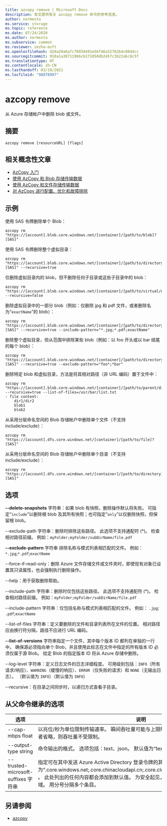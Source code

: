 ```yaml
---
title: azcopy remove | Microsoft Docs
description: 本文提供有关 azcopy remove 命令的参考信息。
author: normesta
ms.service: storage
ms.topic: reference
ms.date: 07/24/2020
ms.author: normesta
ms.subservice: common
ms.reviewer: zezha-msft
ms.openlocfilehash: d28a20a6afc78939491e56f46a32782b4c0844cc
ms.sourcegitcommit: 910a1a38711966cb171050db245fc3b22abc8c5f
ms.translationtype: HT
ms.contentlocale: zh-CN
ms.lasthandoff: 03/19/2021
ms.locfileid: "98878997"
---
```

# <a name="azcopy-remove"></a>azcopy remove

从 Azure 存储帐户中删除 blob 或文件。

## <a name="synopsis"></a>摘要

```azcopy
azcopy remove [resourceURL] [flags]
```

## <a name="related-conceptual-articles"></a>相关概念性文章

- [AzCopy 入门](storage-use-azcopy-v10.md)
- [使用 AzCopy 和 Blob 存储传输数据](./storage-use-azcopy-v10.md#transfer-data)
- [使用 AzCopy 和文件存储传输数据](storage-use-azcopy-files.md)
- [对 AzCopy 进行配置、优化和故障排除](storage-use-azcopy-configure.md)

## <a name="examples"></a>示例

使用 SAS 令牌删除单个 Blob：

```azcopy
azcopy rm "https://[account].blob.core.windows.net/[container]/[path/to/blob]?[SAS]"
```

使用 SAS 令牌删除整个虚拟目录：
 
```azcopy
azcopy rm "https://[account].blob.core.windows.net/[container]/[path/to/directory]?[SAS]" --recursive=true
```

仅删除虚拟目录内的 blob，但不删除任何子目录或这些子目录中的 blob：

```azcopy
azcopy rm "https://[account].blob.core.windows.net/[container]/[path/to/virtual/dir]" --recursive=false
```

删除虚拟目录中的一部分 blob（例如：仅删除 jpg 和 pdf 文件，或者删除名为“`exactName`”的 blob）：

```azcopy
azcopy rm "https://[account].blob.core.windows.net/[container]/[path/to/directory]?[SAS]" --recursive=true --include-pattern="*.jpg;*.pdf;exactName"
```

删除整个虚拟目录，但从范围中排除某些 blob（例如：以 foo 开头或以 bar 结尾的每个 blob）：

```azcopy
azcopy rm "https://[account].blob.core.windows.net/[container]/[path/to/directory]?[SAS]" --recursive=true --exclude-pattern="foo*;*bar"
```

删除特定 blob 和虚拟目录，方法是将其相对路径（非 URL 编码）置于文件中：

```azcopy
azcopy rm "https://[account].blob.core.windows.net/[container]/[path/to/parent/dir]" --recursive=true --list-of-files=/usr/bar/list.txt
- file content:
    dir1/dir2
    blob1
    blob2
```
从采用分层命名空间的 Blob 存储帐户中删除单个文件（不支持 include/exclude）：

```azcopy
azcopy rm "https://[account].dfs.core.windows.net/[container]/[path/to/file]?[SAS]"
```

从采用分层命名空间的 Blob 存储帐户中删除单个目录（不支持 include/exclude）：

```azcopy
azcopy rm "https://[account].dfs.core.windows.net/[container]/[path/to/directory]?[SAS]"
```

## <a name="options"></a>选项

**--delete-snapshots** 字符串：如果 blob 有快照，删除操作默认将失败。 可指定“`include`”以删除根 blob 及其所有快照；也可指定“`only`”以仅删除快照，但保留根 blob。

--exclude-path 字符串：删除时排除这些路径。 此选项不支持通配符 (*)。 检查相对路径前缀。 例如：`myFolder;myFolder/subDirName/file.pdf`

**--exclude-pattern** 字符串   排除名称与模式列表相匹配的文件。 例如：`*.jpg`;`*.pdf`;`exactName`

--force-if-read-only：删除 Azure 文件存储文件或文件夹时，即使现有对象已设置其只读属性，也会强制执行删除操作。

--help：用于获取删除帮助。

--include-path 字符串：删除时仅包括这些路径。 此选项不支持通配符 (*)。 检查相对路径前缀。 例如：`myFolder;myFolder/subDirName/file.pdf`

--include-pattern 字符串：仅包括名称与模式列表相匹配的文件。 例如： *`.jpg`;* `.pdf`;`exactName`

--list-of-files 字符串：定义要删除的文件和目录列表所在文件的位置。 相对路径应由换行符分隔，路径不应进行 URL 编码。 

**--list-of-versions** 字符串指定一个文件，其中每个版本 ID 都列在单独的一行中。 确保源必须指向单个 Blob，并且使用此标志在文件中指定的所有版本 ID 必须仅属于源 Blob。 给定 Blob 的指定版本 ID 将从 Azure 存储中删除。 

--log-level 字符串：定义日志文件的日志详细程度。 可用级别包括：`INFO`（所有请求/响应）、`WARNING`（缓慢的响应）、`ERROR`（仅失败的请求）和 `NONE`（无输出日志）。 （默认值为 `INFO`）（默认值为 `INFO`）

--recursive：在目录之间同步时，以递归方式查看子目录。

## <a name="options-inherited-from-parent-commands"></a>从父命令继承的选项

|选项|说明|
|---|---|
|--cap-mbps float|以兆位/秒为单位限制传输速率。 瞬间吞吐量可能与上限略有不同。 如果此选项设置为零，或者省略，则吞吐量不受限制。|
|--output-type string|命令输出的格式。 选项包括：text、json。 默认值为“text”。|
|--trusted-microsoft-suffixes 字符串   |指定可在其中发送 Azure Active Directory 登录令牌的其他域后缀。  默认值为“.core.windows.net;.core.chinacloudapi.cn;.core.cloudapi.de;.core.usgovcloudapi.net” 。 此处列出的任何内容都会添加到默认值。 为安全起见，应只在此处放置 Microsoft Azure 域。 用分号分隔多个条目。|

## <a name="see-also"></a>另请参阅

- [azcopy](storage-ref-azcopy.md)

